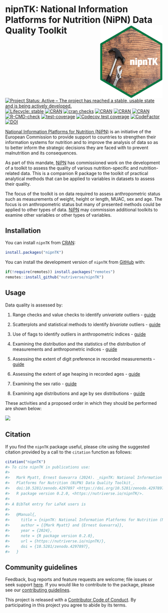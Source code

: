 
<!-- README.md is generated from README.Rmd. Please edit that file -->

# nipnTK: National Information Platforms for Nutrition (NiPN) Data Quality Toolkit <img src="man/figures/logo.png" width="200px" align="right" display="none" />

<!-- badges: start -->

[![Project Status: Active – The project has reached a stable, usable
state and is being actively
developed.](https://www.repostatus.org/badges/latest/active.svg)](https://www.repostatus.org/#active)
[![Lifecycle:
stable](https://img.shields.io/badge/lifecycle-stable-brightgreen.svg)](https://lifecycle.r-lib.org/articles/stages.html#stable)
[![CRAN](https://img.shields.io/cran/v/nipnTK.svg)](https://cran.r-project.org/package=nipnTK)
[![cran
checks](https://badges.cranchecks.info/worst/nipnTK.svg)](https://cran.r-project.org/web/checks/check_results_nipnTK.html)
[![CRAN](https://img.shields.io/cran/l/nipnTK.svg)](https://CRAN.R-project.org/package=nipnTK)
[![CRAN](http://cranlogs.r-pkg.org/badges/nipnTK)](https://cran.r-project.org/package=nipnTK)
[![CRAN](http://cranlogs.r-pkg.org/badges/grand-total/nipnTK)](https://cran.r-project.org/package=nipnTK)
[![R-CMD-check](https://github.com/nutriverse/nipnTK/actions/workflows/R-CMD-check.yaml/badge.svg)](https://github.com/nutriverse/nipnTK/actions/workflows/R-CMD-check.yaml)
[![test-coverage](https://github.com/nutriverse/nipnTK/actions/workflows/test-coverage.yaml/badge.svg)](https://github.com/nutriverse/nipnTK/actions/workflows/test-coverage.yaml)
[![Codecov test
coverage](https://codecov.io/gh/nutriverse/nipnTK/branch/main/graph/badge.svg)](https://app.codecov.io/gh/nutriverse/nipnTK?branch=main)
[![CodeFactor](https://www.codefactor.io/repository/github/nutriverse/nipntk/badge)](https://www.codefactor.io/repository/github/nutriverse/nipntk)
[![DOI](https://zenodo.org/badge/118171028.svg)](https://zenodo.org/badge/latestdoi/118171028)
<!-- badges: end -->

[National Information Platforms for Nutrition
(NiPN)](https://www.nipn-nutrition-platforms.org) is an initiative of
the European Commission to provide support to countries to strengthen
their information systems for nutrition and to improve the analysis of
data so as to better inform the strategic decisions they are faced with
to prevent malnutrition and its consequences.

As part of this mandate,
[NiPN](https://www.nipn-nutrition-platforms.org) has commissioned work
on the development of a toolkit to assess the quality of various
nutrition-specific and nutrition-related data. This is a companion R
package to the toolkit of practical analytical methods that can be
applied to variables in datasets to assess their quality.

The focus of the toolkit is on data required to assess anthropometric
status such as measurements of weight, height or length, MUAC, sex and
age. The focus is on anthropometric status but many of presented methods
could be applied to other types of data.
[NiPN](https://www.nipn-nutrition-platforms.org) may commission
additional toolkits to examine other variables or other types of
variables.

## Installation

You can install `nipnTK` from [CRAN](https://cran.r-project.org):

``` r
install.packages("nipnTK")
```

You can install the development version of `nipnTK` from
[GitHub](https://github.com/nutriverse/nipnTK) with:

``` r
if(!require(remotes)) install.packages("remotes")
remotes::install_github("nutriverse/nipnTK")
```

## Usage

Data quality is assessed by:

1.  Range checks and value checks to identify *univariate* outliers -
    [guide](https://nutriverse.io/nipnTK/articles/rl.html)

2.  Scatterplots and statistical methods to identify *bivariate*
    outliers - [guide](https://nutriverse.io/nipnTK/articles/sp.html)

3.  Use of flags to identify outliers in anthropometric indices -
    [guide](https://nutriverse.io/nipnTK/articles/flagging.html)

4.  Examining the distribution and the statistics of the distribution of
    measurements and anthropometric indices -
    [guide](https://nutriverse.io/nipnTK/articles/ad.html)

5.  Assessing the extent of digit preference in recorded measurements -
    [guide](https://nutriverse.io/nipnTK/articles/dp.html)

6.  Assessing the extent of age heaping in recorded ages -
    [guide](https://nutriverse.io/nipnTK/articles/ah.html)

7.  Examining the sex ratio -
    [guide](https://nutriverse.io/nipnTK/articles/sr.html)

8.  Examining age distributions and age by sex distributions -
    [guide](https://nutriverse.io/nipnTK/articles/as.html)

These activities and a proposed order in which they should be performed
are shown below:

<img src="man/figures/nipnWorkflow.png" width="918" />

## Citation

If you find the `nipnTK` package useful, please cite using the suggested
citation provided by a call to the `citation` function as follows:

``` r
citation("nipnTK")
#> To cite nipnTK in publications use:
#> 
#>   Mark Myatt, Ernest Guevarra (2024). _nipnTK: National Information
#>   Platforms for Nutrition (NiPN) Data Quality Toolkit_.
#>   doi:10.5281/zenodo.4297897 <https://doi.org/10.5281/zenodo.4297897>,
#>   R package version 0.2.0, <https://nutriverse.io/nipnTK/>.
#> 
#> A BibTeX entry for LaTeX users is
#> 
#>   @Manual{,
#>     title = {nipnTK: National Information Platforms for Nutrition (NiPN) Data Quality Toolkit},
#>     author = {{Mark Myatt} and {Ernest Guevarra}},
#>     year = {2024},
#>     note = {R package version 0.2.0},
#>     url = {https://nutriverse.io/nipnTK/},
#>     doi = {10.5281/zenodo.4297897},
#>   }
```

## Community guidelines

Feedback, bug reports and feature requests are welcome; file issues or
seek support [here](https://github.com/nutriverse/nipnTK/issues). If you
would like to contribute to the package, please see our [contributing
guidelines](https://nutriverse.io/nipnTK/CONTRIBUTING.html).

This project is released with a [Contributor Code of
Conduct](https://nutriverse.io/nipnTK/CODE_OF_CONDUCT.html). By
participating in this project you agree to abide by its terms.
